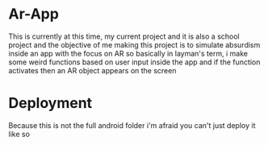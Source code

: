 Ar-App
======
This is currently at this time, my current project and it is also a school project
and the objective of me making this project is to simulate absurdism inside an app
with the focus on AR so basically in layman's term, i make some weird functions based
on user input inside the app and if the function activates then an AR object appears
on the screen

Deployment
==========
Because this is not the full android folder
i'm afraid you can't just deploy it like so


